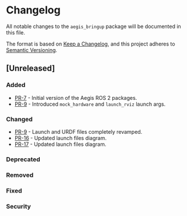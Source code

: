# Changelog

All notable changes to the `aegis_bringup` package will be documented in this file.

The format is based on [Keep a Changelog](https://keepachangelog.com/en/1.1.0/),
and this project adheres to [Semantic Versioning](https://semver.org/spec/v2.0.0.html).

## [Unreleased]

### Added

* [PR-7](https://github.com/AGH-CEAI/aegis_ros/pull/7) - Initial version of the Aegis ROS 2 packages.
* [PR-9](https://github.com/AGH-CEAI/aegis_ros/pull/9) - Introduced `mock_hardware` and `launch_rviz` launch args.

### Changed

* [PR-9](https://github.com/AGH-CEAI/aegis_ros/pull/9) - Launch and URDF files completely revamped.
* [PR-16](https://github.com/AGH-CEAI/aegis_ros/pull/16) - Updated launch files diagram.
* [PR-17](https://github.com/AGH-CEAI/aegis_ros/pull/17) - Updated launch files diagram.

### Deprecated

### Removed

### Fixed

### Security
